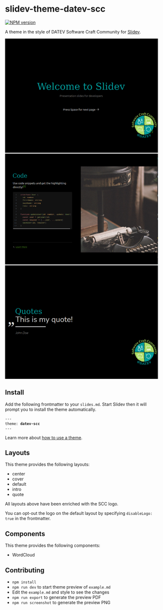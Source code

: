 # slidev-theme-datev-scc

[![NPM version](https://img.shields.io/npm/v/slidev-theme-datev-scc?color=3AB9D4&label=)](https://www.npmjs.com/package/slidev-theme-datev-scc)

A theme in the style of DATEV Software Craft Community for [Slidev](https://github.com/slidevjs/slidev).

![Intro](screenshots/intro.png)
![Intro](screenshots/code.png)
![Intro](screenshots/quote.png)

## Install

Add the following frontmatter to your `slides.md`. Start Slidev then it will prompt you to install the theme automatically.

<pre><code>---
theme: <b>datev-scc</b>
---</code></pre>

Learn more about [how to use a theme](https://sli.dev/themes/use).

## Layouts

This theme provides the following layouts:

- center
- cover
- default
- intro
- quote

All layouts above have been enriched with the SCC logo.

You can opt-out the logo on the default layout by specifying `disableLogo: true` in the frontmatter.

## Components

This theme provides the following components:

- WordCloud

## Contributing

- `npm install`
- `npm run dev` to start theme preview of `example.md`
- Edit the `example.md` and style to see the changes
- `npm run export` to generate the preview PDF
- `npm run screenshot` to generate the preview PNG
